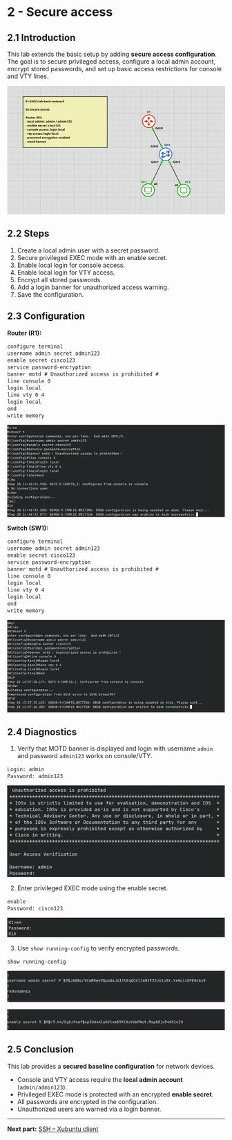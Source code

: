 # 2 - Secure access

## **2.1 Introduction**  

This lab extends the basic setup by adding **secure access configuration**. The goal is to secure privileged access, configure a local admin account, encrypt stored passwords, and set up basic access restrictions for console and VTY lines.


![TOPOLOGY-map-2](images/Pasted%20image%2020250929021657.png)




## **2.2 Steps**

1. Create a local admin user with a secret password.
2. Secure privileged EXEC mode with an enable secret.
3. Enable local login for console access.
4. Enable local login for VTY access.
5. Encrypt all stored passwords.
6. Add a login banner for unauthorized access warning.
7. Save the configuration.



## **2.3 Configuration**

**Router (R1):**

```plaintext
configure terminal
username admin secret admin123
enable secret cisco123
service password-encryption
banner motd # Unauthorized access is prohibited #
line console 0
login local
line vty 0 4
login local
end
write memory
```
![RI-password](images/Pasted%20image%2020250928202727.png)

**Switch (SW1):**

```plaintext
configure terminal
username admin secret admin123
enable secret cisco123
service password-encryption
banner motd # Unauthorized access is prohibited #
line console 0
login local
line vty 0 4
login local
end
write memory
```
![SW1-password](images/Pasted%20image%2020250928202957.png)



## **2.4 Diagnostics**

1. Verify that MOTD banner is displayed and login with username `admin` and password `admin123` works on console/VTY.  

```text
Login: admin
Password: admin123
```
![diagnostics-1](images/Pasted%20image%2020250928203317.png)

2. Enter privileged EXEC mode using the enable secret.  

```
enable
Password: cisco123
```
![Diagnostics-2](images/Pasted%20image%2020250928203345.png)

3. Use `show running-config` to verify encrypted passwords.  

```text
show running-config
```
![Diagnostics-3](images/Pasted%20image%2020250928203437.png)

![Diagnostics-4](images/Pasted%20image%2020250928203527.png)




## **2.5 Conclusion**  

This lab provides a **secured baseline configuration** for network devices.  
- Console and VTY access require the **local admin account** (`admin/admin123`).  
- Privileged EXEC mode is protected with an encrypted **enable secret**.  
- All passwords are encrypted in the configuration.  
- Unauthorized users are warned via a login banner.


---


**Next part:** [SSH – Xubuntu client](03-ssh-xubuntu-client.md)
